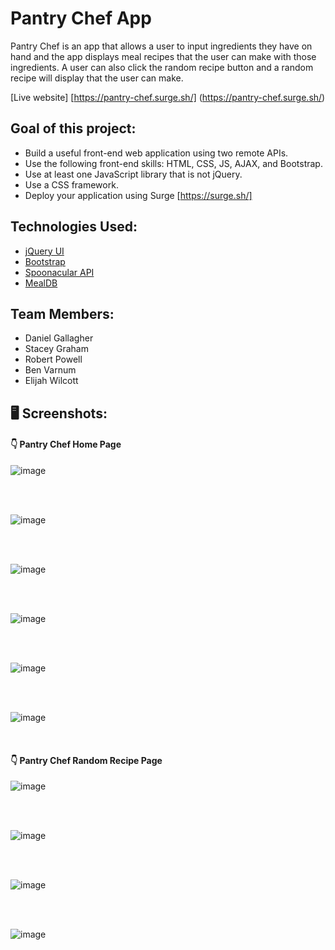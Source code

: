 # Pantry Chef App

Pantry Chef is an app that allows a user to input ingredients they have on hand and the app displays meal recipes that the user can make with those ingredients. 
A user can also click the random recipe button and a random recipe will display that the user can make.

[Live website] [https://pantry-chef.surge.sh/] (https://pantry-chef.surge.sh/)

## Goal of this project:
- Build a useful front-end web application using two remote APIs.
- Use the following front-end skills: HTML, CSS, JS, AJAX, and Bootstrap.
- Use at least one JavaScript library that is not jQuery.
- Use a CSS framework.
- Deploy your application using Surge [https://surge.sh/]

## Technologies Used:

- [jQuery UI](https://jqueryui.com/)
- [Bootstrap](http://getbootstrap.com/)
- [Spoonacular API](https://spoonacular.com/food-api)
- [MealDB](https://www.themealdb.com/api.php)

## Team Members:

  * Daniel Gallagher
  * Stacey Graham
  * Robert Powell
  * Ben Varnum
  * Elijah Wilcott

 ## 🖥 Screenshots:
#### :point_down: Pantry Chef Home Page
![image](https://user-images.githubusercontent.com/35972972/97745877-e64fd780-1abf-11eb-98ff-870e9a9b1e34.png)

<br /> 
<br /> 

![image](https://user-images.githubusercontent.com/35972972/97746419-a6d5bb00-1ac0-11eb-9eb4-5fd208c262e5.png)

<br /> 
<br /> 

![image](https://user-images.githubusercontent.com/35972972/97749703-e7840300-1ac5-11eb-9072-a51e6ab47f02.png)

<br /> 
<br /> 

![image](https://user-images.githubusercontent.com/35972972/97746565-e4d2df00-1ac0-11eb-9fdc-c335a71e4779.png)

<br /> 
<br /> 

![image](https://user-images.githubusercontent.com/35972972/97746533-d7b5f000-1ac0-11eb-845d-45477fbd6863.png)

<br /> 
<br /> 

![image](https://user-images.githubusercontent.com/35972972/97749474-82301200-1ac5-11eb-841f-eb098102a6e2.png)

<br /> 

#### :point_down: Pantry Chef Random Recipe Page
![image](https://user-images.githubusercontent.com/35972972/97746640-1186f680-1ac1-11eb-8e0a-bc8112d07897.png)

<br /> 
<br /> 

![image](https://user-images.githubusercontent.com/35972972/97746697-2cf20180-1ac1-11eb-9285-245d5e700eea.png)

<br /> 
<br /> 

![image](https://user-images.githubusercontent.com/35972972/97746720-34b1a600-1ac1-11eb-9f39-e71e9591ef05.png)

<br /> 
<br /> 

![image](https://user-images.githubusercontent.com/35972972/97746741-3c714a80-1ac1-11eb-9437-dff490d0badb.png)

  
  
